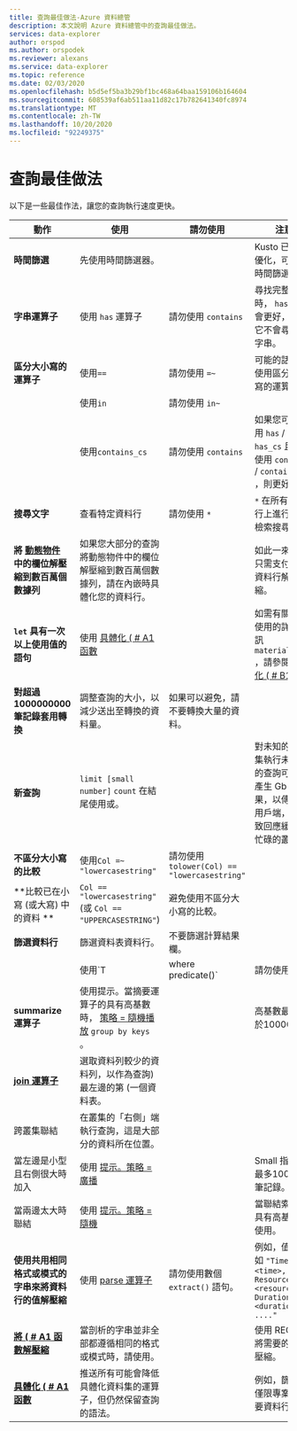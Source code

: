 ```yaml
---
title: 查詢最佳做法-Azure 資料總管
description: 本文說明 Azure 資料總管中的查詢最佳做法。
services: data-explorer
author: orspod
ms.author: orspodek
ms.reviewer: alexans
ms.service: data-explorer
ms.topic: reference
ms.date: 02/03/2020
ms.openlocfilehash: b5d5ef5ba3b29bf1bc468a64baa159106b164604
ms.sourcegitcommit: 608539af6ab511aa11d82c17b782641340fc8974
ms.translationtype: MT
ms.contentlocale: zh-TW
ms.lasthandoff: 10/20/2020
ms.locfileid: "92249375"
---
```

# <a name="query-best-practices"></a>查詢最佳做法

以下是一些最佳作法，讓您的查詢執行速度更快。

|動作  |使用  |請勿使用  |注意  |
|---------|---------|---------|---------|
| **時間篩選** | 先使用時間篩選器。 ||Kusto 已高度優化，可使用時間篩選。| 
|**字串運算子**      | 使用 `has` 運算子     | 請勿使用 `contains`     | 尋找完整權杖時， `has` 效果會更好，因為它不會尋找子字串。   |
|**區分大小寫的運算子**     |  使用`==`       | 請勿使用  `=~`       |  可能的話，請使用區分大小寫的運算子。       |
| | 使用`in` | 請勿使用 `in~`|
|  | 使用`contains_cs`         | 請勿使用 `contains`        | 如果您可以使用 `has` / `has_cs` 且不能使用 `contains` / `contains_cs` ，則更好。 |
| **搜尋文字**    |    查看特定資料行     |    請勿使用  `*`    |   `*` 在所有資料行上進行全文檢索搜尋。    |
| **將 [動態物件](./scalar-data-types/dynamic.md) 中的欄位解壓縮到數百萬個數據列**    |  如果您大部分的查詢將動態物件中的欄位解壓縮到數百萬個數據列，請在內嵌時具體化您的資料行。      |         | 如此一來，您只需支付一次資料行解壓縮。    |
| **`let` 具有一次以上使用值的語句** | 使用 [具體化 ( # A1 函數](./materializefunction.md) |  |   如需有關如何使用的詳細資訊 `materialize()` ，請參閱 [具體化 ( # B1 ](materializefunction.md)。|
| **對超過1000000000筆記錄套用轉換**| 調整查詢的大小，以減少送出至轉換的資料量。| 如果可以避免，請不要轉換大量的資料。 | |
| **新查詢** | `limit [small number]` `count` 在結尾使用或。 | |     對未知的資料集執行未系結的查詢可能會產生 Gb 的結果，以傳回給用戶端，而導致回應緩慢和忙碌的叢集。|
| **不區分大小寫的比較** | 使用`Col =~ "lowercasestring"` | 請勿使用 `tolower(Col) == "lowercasestring"` |
| **比較已在小寫 (或大寫) 中的資料 ** | `Col == "lowercasestring"` (或 `Col == "UPPERCASESTRING"`) | 避免使用不區分大小寫的比較。||
| **篩選資料行** |  篩選資料表資料行。|不要篩選計算結果欄。 | |
| | 使用`T | where predicate(<expression>)` | 請勿使用 `T | extend _value = <expression> | where predicate(_value)` ||
| **summarize 運算子** |  使用提示。當摘要運算子的具有高基數時， [策略 = 隨機播放](./shufflequery.md) `group by keys` 。 | | 高基數最好高於1000000。|
|**[join 運算子](./joinoperator.md)** | 選取資料列較少的資料列，以作為查詢) 最左邊的第 (一個資料表。 ||
| 跨叢集聯結 |在叢集的「右側」端執行查詢，這是大部分的資料所在位置。 ||
|當左邊是小型且右側很大時加入 | 使用 [提示。策略 = 廣播](./broadcastjoin.md) || Small 指的是最多100000筆記錄。 |
|當兩邊太大時聯結 | 使用 [提示。策略 = 隨機](./shufflequery.md) || 當聯結索引鍵具有高基數時使用。|
|**使用共用相同格式或模式的字串來將資料行的值解壓縮**|  使用 [parse 運算子](./parseoperator.md) | 請勿使用數個 `extract()` 語句。  | 例如，值，例如 `"Time = <time>, ResourceId = <resourceId>, Duration = <duration>, ...."`
|**[將 ( # A1 函數解壓縮](./extractfunction.md)**| 當剖析的字串並非全部都遵循相同的格式或模式時，請使用。| |使用 REGEX 將需要的值解壓縮。|
| **[具體化 ( # A1 函數](./materializefunction.md)** | 推送所有可能會降低具體化資料集的運算子，但仍然保留查詢的語法。 | |例如，篩選或僅限專案的必要資料行。

